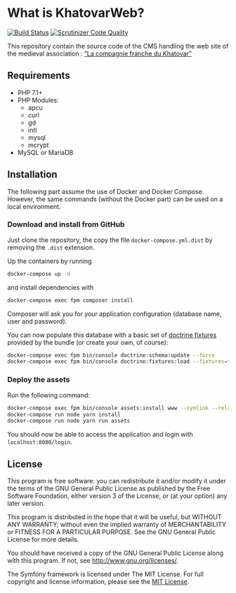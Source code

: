 # What is KhatovarWeb?

[![Build Status](https://travis-ci.org/damien-carcel/khatovar-web.svg?branch=master)](https://travis-ci.org/damien-carcel/khatovar-web)
[![Scrutinizer Code Quality](https://scrutinizer-ci.com/g/damien-carcel/khatovar-web/badges/quality-score.png?b=master)](https://scrutinizer-ci.com/g/damien-carcel/khatovar-web/?branch=master)

This repository contain the source code of the CMS handling the web site of the medieval association : [“La compagnie franche du Khatovar”](http://www.compagniefranchedukhatovar.fr/)

## Requirements

- PHP 7.1+
- PHP Modules:
    - apcu
    - curl
    - gd
    - intl
    - mysql
    - mcrypt
- MySQL or MariaDB

## Installation

The following part assume the use of Docker and Docker Compose. However, the same commands (without the Docker part) can be used on a local environment.

### Download and install from GitHub

Just clone the repository, the copy the file `docker-compose.yml.dist` by removing the `.dist` extension.

Up the containers by running 

```bash
docker-compose up -d
```

and install dependencies with

```bash
docker-compose exec fpm composer install
```

Composer will ask you for your application configuration (database name, user and password).

You can now populate this database with a basic set of [doctrine fixtures](https://symfony.com/doc/current/bundles/DoctrineFixturesBundle/index.html) provided by the bundle (or create your own, of course):

```bash
docker-compose exec fpm bin/console doctrine:schema:update --force
docker-compose exec fpm bin/console doctrine:fixtures:load --fixtures=features/Context/DataFixtures/ORM/LoadUserData.php
```

### Deploy the assets

Run the following command:

```bash
docker-compose exec fpm bin/console assets:install www --symlink --relative
docker-compose run node yarn install
docker-compose run node yarn run assets
```

You should now be able to access the application and login with `localhost:8080/login`.

## License

This program is free software: you can redistribute it and/or modify it under the terms of the GNU General Public License as published by the Free Software Foundation, either version 3 of the License, or (at your option) any later version.

This program is distributed in the hope that it will be useful, but WITHOUT ANY WARRANTY; without even the implied warranty of MERCHANTABILITY or FITNESS FOR A PARTICULAR PURPOSE.  See the GNU General Public License for more details.

You should have received a copy of the GNU General Public License along with this program.  If not, see <http://www.gnu.org/licenses/>.

The Symfony framework is licensed under The MIT License. For full copyright and license information, please see the [MIT License](http://www.opensource.org/licenses/mit-license.php).
